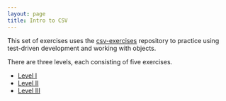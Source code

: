 ```yaml
---
layout: page
title: Intro to CSV
---
```


This set of exercises uses the [csv-exercises](https://github.com/JumpstartLab/csv-exercises)
repository to practice using test-driven development and working with objects.

There are three levels, each consisting of five exercises.

* [Level I](/academy/workshops/csv/i.html)
* [Level II](/academy/workshops/csv/ii.html)
* [Level III](/academy/workshops/csv/iii.html)

